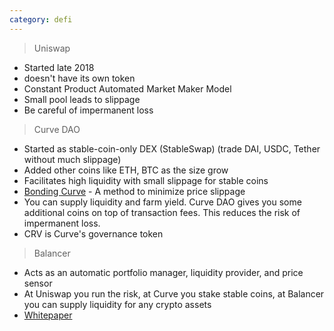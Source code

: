 ```yaml
---
category: defi
---
```


> Uniswap

- Started late 2018
- doesn't have its own token
- Constant Product Automated Market Maker Model
- Small pool leads to slippage
- Be careful of impermanent loss

> Curve DAO

- Started as stable-coin-only DEX (StableSwap) (trade DAI, USDC, Tether without much slippage)
- Added other coins like ETH, BTC as the size grow
- Facilitates high liquidity with small slippage for stable coins
- [Bonding Curve][bondingcurvelink] - A method to minimize price slippage
- You can supply liquidity and farm yield. Curve DAO gives you some additional coins on top of transaction fees. This reduces the risk of impermanent loss.
- CRV is Curve's governance token

> Balancer

- Acts as an automatic portfolio manager, liquidity provider, and price sensor
- At Uniswap you run the risk, at Curve you stake stable coins, at Balancer you can supply liquidity for any crypto assets
- [Whitepaper][balancerlink]

[bondingcurvelink]: ../../../../assets/papers/stableswap.pdf
[balancerlink]: ../../../../assets/papers/balancer-whitepaper.pdf

